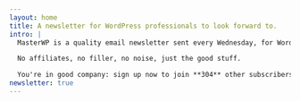 ```yaml
---
layout: home
title: A newsletter for WordPress professionals to look forward to.
intro: |
  MasterWP is a quality email newsletter sent every Wednesday, for WordPress professionals. Each week get a collection of apps, tools and links that will make life better and provoke thought.

  No affiliates, no filler, no noise, just the good stuff.

  You're in good company: sign up now to join **304** other subscribers. Plus, it's free, and you can unsubscribe any time :)
newsletter: true
---
```

